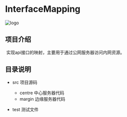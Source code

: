 # InterfaceMapping

![logo](E:\PJ\项目开发\InterfaceMapping\logo.png)

## 项目介绍

​	实现api接口的映射，主要用于通过公网服务器访问内网资源。

## 目录说明

- src 项目源码
  - centre 中心服务器代码
  - margin 边缘服务器代码

- test 测试文件

